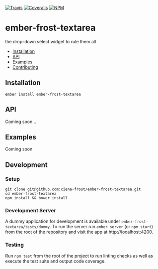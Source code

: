 [ci-img]: https://img.shields.io/travis/ciena-frost/ember-frost-textarea.svg "Travis CI Build Status"
[ci-url]: https://travis-ci.org/ciena-frost/ember-frost-textarea

[cov-img]: https://img.shields.io/coveralls/ciena-frost/ember-frost-textarea.svg "Coveralls Code Coverage"
[cov-url]: https://coveralls.io/github/ciena-frost/ember-frost-textarea

[npm-img]: https://img.shields.io/npm/v/ember-frost-textarea.svg "NPM Version"
[npm-url]: https://www.npmjs.com/package/ember-frost-textarea

[![Travis][ci-img]][ci-url] [![Coveralls][cov-img]][cov-url] [![NPM][npm-img]][npm-url]

# ember-frost-textarea
the drop-down select widget to rule them all

 * [Installation](#Installation)
 * [API](#API)
 * [Examples](#Examples)
 * [Contributing](#Contributing)

## Installation
```
ember install ember-frost-textarea
```

## API
Coming soon…

## Examples
Coming soon

## Development
### Setup
```
git clone git@github.com:ciena-frost/ember-frost-textarea.git
cd ember-frost-textarea
npm install && bower install
```

### Development Server
A dummy application for development is available under `ember-frost-textarea/tests/dummy`.
To run the server run `ember server` (or `npm start`) from the root of the repository and
visit the app at http://localhost:4200.

### Testing
Run `npm test` from the root of the project to run linting checks as well as execute the test suite
and output code coverage.
